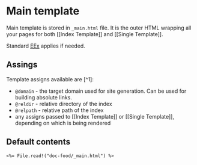 # Main template

Main template is stored in `_main.html` file.
It is the outer HTML wrapping all your pages for both [[Index Template]] and
[[Single Template]].

Standard [EEx](https://hexdocs.pm/eex/EEx.html) applies if needed.

## Assings

Template assigns available are [^1]:

  - `@domain` - the target domain used for site generation. Can be used for
    building absolute links.
  - `@reldir` - relative directory of the index
  - `@relpath` - relative path of the index
  - any assigns passed to [[Index Template]] or [[Single Template]], depending
    on which is being rendered

## Default contents

```
<%= File.read!("doc-food/_main.html") %>
```
